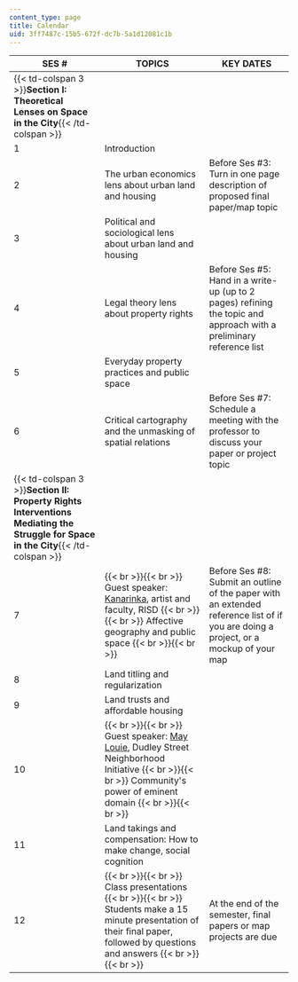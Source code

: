 ```yaml
---
content_type: page
title: Calendar
uid: 3ff7487c-15b5-672f-dc7b-5a1d12081c1b
---
```


| SES # | TOPICS | KEY DATES |
| --- | --- | --- |
| {{< td-colspan 3 >}}**Section I: Theoretical Lenses on Space in the City**{{< /td-colspan >}} |||
| 1 | Introduction | &nbsp; |
| 2 | The urban economics lens about urban land and housing | Before Ses #3: Turn in one page description of proposed final paper/map topic |
| 3 | Political and sociological lens about urban land and housing | &nbsp; |
| 4 | Legal theory lens about property rights | Before Ses #5: Hand in a write-up (up to 2 pages) refining the topic and approach with a preliminary reference list |
| 5 | Everyday property practices and public space | &nbsp; |
| 6 | Critical cartography and the unmasking of spatial relations | Before Ses #7: Schedule a meeting with the professor to discuss your paper or project topic |
| {{< td-colspan 3 >}}**Section II: Property Rights Interventions Mediating the Struggle for Space in the City**{{< /td-colspan >}} |||
| 7 |  {{< br >}}{{< br >}} Guest speaker: [Kanarinka](http://www.kanarinka.com/project/boston-coastline-future-past/), artist and faculty, RISD {{< br >}}{{< br >}} Affective geography and public space {{< br >}}{{< br >}}  | Before Ses #8: Submit an outline of the paper with an extended reference list of if you are doing a project, or a mockup of your map |
| 8 | Land titling and regularization | &nbsp; |
| 9 | Land trusts and affordable housing | &nbsp; |
| 10 |  {{< br >}}{{< br >}} Guest speaker: [May Louie](http://static1.squarespace.com/static/5515d04fe4b0263cc20b3984/t/5527c7dce4b0c85c2c9cf841/1428670428546/Dudley+Street+Neighborhood+Initiative+youth+members+help+make+abandoned+lot+shine+-+Roxbury+-+Your+Town+-+Boston+8.6.12.pdf), Dudley Street Neighborhood Initiative {{< br >}}{{< br >}} Community's power of eminent domain {{< br >}}{{< br >}}  | &nbsp; |
| 11 | Land takings and compensation: How to make change, social cognition | &nbsp; |
| 12 |  {{< br >}}{{< br >}} Class presentations {{< br >}}{{< br >}} Students make a 15 minute presentation of their final paper, followed by questions and answers {{< br >}}{{< br >}}  | At the end of the semester, final papers or map projects are due